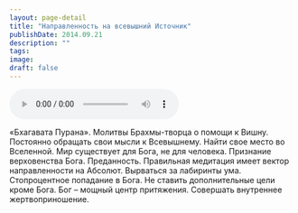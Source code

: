 ```yaml
---
layout: page-detail
title: "Направленность на всевышний Источник"
publishDate: 2014.09.21
description: ""
tags:
image:
draft: false
---
```


<audio title="2014.09.21 - Направленность на всевышний Источник.mp3" src="https://filer-api.advayta.org/v1.0/public/files/74068" controls=""></audio>

 «Бхагавата Пурана». Молитвы Брахмы-творца о помощи к Вишну. Постоянно обращать свои мысли к Всевышнему. Найти свое место во Вселенной. Мир существует для Бога, не для человека. Признание верховенства Бога. Преданность. Правильная медитация имеет вектор направленности на Абсолют. Вырваться за лабиринты ума. Стопроцентное попадание в Бога. Не ставить дополнительные цели кроме Бога. Бог – мощный центр притяжения. Совершать внутреннее жертвоприношение. 

  
